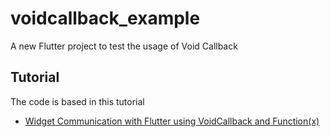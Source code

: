 # voidcallback_example

A new Flutter project to test the usage of Void Callback

## Tutorial

The code is based in this tutorial

- [Widget Communication with Flutter using VoidCallback and Function(x)](https://www.digitalocean.com/community/tutorials/flutter-widget-communication)
